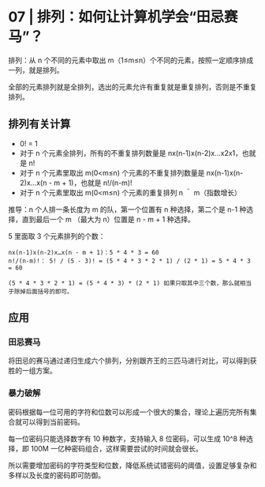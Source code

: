 # 07 | 排列：如何让计算机学会“田忌赛马”？

排列：从 n 个不同的元素中取出 m（1≤m≤n）个不同的元素，按照一定顺序排成一列，就是排列。

全部的元素排列就是全排列，选出的元素允许有重复就是重复排列，否则是不重复排列。

## 排列有关计算

- 0! = 1
- 对于 n 个元素全排列，所有的不重复排列数量是 nx(n-1)x(n-2)x…x2x1，也就是 n!
- 对于 n 个元素里取出 m(0<m≤n) 个元素的不重复排列数量是 nx(n-1)x(n-2)x…x(n - m + 1)，也就是 n!/(n-m)!
- 对于 n 个元素里取出 m(0<m≤n) 个元素的重复排列 n ＾ m（指数增长）

推导：n 个人排一条长度为 m 的队，第一个位置有 n 种选择，第二个是 n-1 种选择，直到最后一个 m （最大为 n）位置是 n - m + 1 种选择。

5 里面取 3 个元素排列的个数：

```
nx(n-1)x(n-2)x…x(n - m + 1)：5 * 4 * 3 = 60
n!/(n-m)!： 5! / (5 - 3)! = (5 * 4 * 3 * 2 * 1) / (2 * 1) = 5 * 4 * 3 = 60

(5 * 4 * 3 * 2 * 1) = (5 * 4 * 3) * (2 * 1) 如果只取其中三个数，那么就相当于除掉后面括号的即可。
```

## 应用

### 田忌赛马

将田忌的赛马通过递归生成六个排列，分别跟齐王的三匹马进行对比，可以得到获胜的一组方案。

### 暴力破解

密码根据每一位可用的字符和位数可以形成一个很大的集合，理论上遍历完所有集合就可以得到当前密码。

每一位密码只能选择数字有 10 种数字，支持输入 8 位密码，可以生成 10^8 种选择，即 100M 一亿种密码组合，这样需要尝试的时间就会很长。

所以需要增加密码的字符类型和位数，降低系统试错密码的阈值，设置足够复杂和多样以及长度的密码即可防御。
